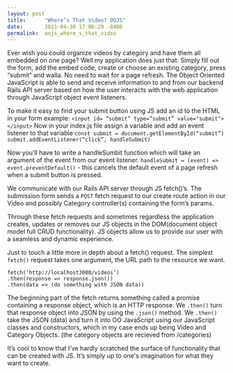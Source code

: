 ```yaml
---
layout: post
title:      "Where’s That Video? OOJS"
date:       2021-04-30 17:06:29 -0400
permalink:  oojs_where_s_that_video
---
```



Ever wish you could organize videos by category and have them all embedded on one page? Well my application does just that. Simply fill out the form, add the embed code, create or choose an existing category, press “submit” and walla. No need to wait for a page refresh. The Object Oriented JavaScript is able to send and receive information to and from our backend Rails API server based on how the user interacts with the web application through JavaScript object event listeners. 

To make it easy to find your submit button using JS add an id to the HTML in your form 
example:  `<input id= “submit” type=”submit” value="submit"></input>`
Now in your index.js file assign a variable and add an event listener to that variable
`const submit = document.getElementById(“submit”)
submit.addEventListener(“click”, handleSubmit)`

Now you’ll have to write a handleSumbit function which will take an argument of the event from our event listener. 
`handleSubmit = (event) => event.preventDefault()` - this cancels the default event of a page refresh when a submit button is pressed. 

We communicate with our Rails API server through JS fetch()’s. The submission form sends a `POST` fetch request to our create route action in our Video and possibly Category controller(s) containing the form’s params.

Through these fetch requests and sometimes regardless the application creates, updates or removes our JS objects in the DOM(document object model full CRUD functionality). JS objects allow us to provide our user with a seamless and dynamic experience. 

Just to touch a little more in depth about a fetch() request. The simplest `fetch()` request takes one argument, the URL path to the resource we want.
```
fetch(‘http://localhost3000/videos’)
.then(response => response.json())
.then(data => (do something with JSON data))
```

The beginning part of the fetch returns something called a promise containing a response object, which is an HTTP response. We `.then()` turn that response object into JSON by using the `.json()` method. We `.then()` take the JSON (data) and turn it into OO JavaScript using our JavaScript classes and constructors, which in my case ends up being Video and Category Objects. (the category objects are recieved from /categories)


It’s cool to know that I’ve hardly scratched the surface of functionality that can be created with JS. It’s simply up to one's imagination for what they want to create. 

